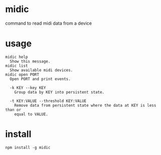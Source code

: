 # midic

command to read midi data from a device

# usage

```
midic help
  Show this message.
midic list
  Show available midi devices.
midic open PORT
  Open PORT and print events.

  -k KEY --key KEY
    Group data by KEY into persistent state.

  -t KEY:VALUE --threshold KEY:VALUE
    Remove data from persistent state where the data at KEY is less than or
    equal to VALUE.

```

# install

```
npm install -g midic
```
